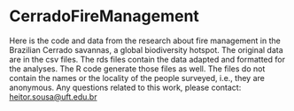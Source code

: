 # CerradoFireManagement
Here is the code and data from the research about fire management in the Brazilian Cerrado savannas, a global biodiversity hotspot. The original data are in the csv files. The rds files contain the data adapted and formatted for the analyses. The R code generate those files as well.
The files do not contain the names or the locality of the people surveyed, i.e., they are anonymous.
Any questions related to this work, please contact: heitor.sousa@uft.edu.br
